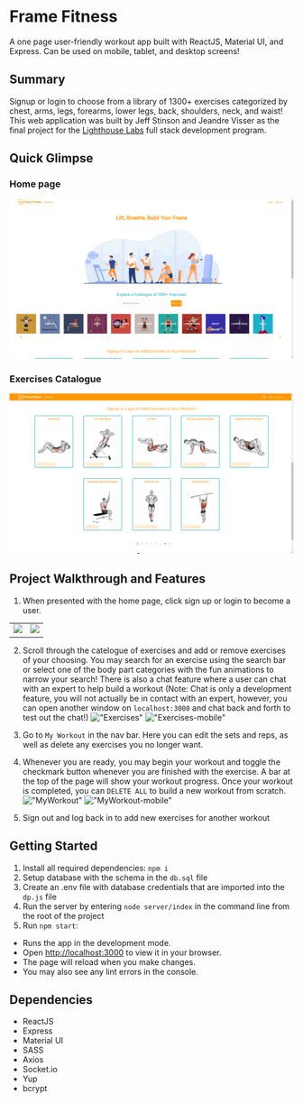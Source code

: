 # Frame Fitness

A one page user-friendly workout app built with ReactJS, Material UI, and Express. Can be used on mobile, tablet, and desktop screens!

## Summary

Signup or login to choose from a library of 1300+ exercises categorized by chest, arms, legs, forearms, lower legs, back, shoulders, neck, and waist! This web application was built by Jeff Stinson and Jeandre Visser as the final project for the [Lighthouse Labs](https://www.lighthouselabs.ca/) full stack development program. 

## Quick Glimpse

### Home page
!["home-page"](https://github.com/Smoopfrog/frame-fitness/blob/main/docs/homepage.png)

### Exercises Catalogue
!["exercises"](https://github.com/Smoopfrog/frame-fitness/blob/main/docs/exercises.png)

## Project Walkthrough and Features
1. When presented with the home page, click sign up or login to become a user.
<table>
  <tr>
    <td><img src='https://github.com/Smoopfrog/frame-fitness/blob/main/docs/login.gif' width=500 ></td>
    <td><img src='https://github.com/Smoopfrog/frame-fitness/blob/main/docs/login-mobile.gif' width=100 /></td>
  </tr>
</table>



2. Scroll through the catelogue of exercises and add or remove exercises of your choosing. You may search for an exercise using the search bar or select one of the body part categories with the fun animations to narrow your search! There is also a chat feature where a user can chat with an expert to help build a workout (Note: Chat is only a development feature, you will not actually be in contact with an expert, however, you can open another window on `localhost:3000` and chat back and forth to test out the chat!)
!["Exercises"](https://github.com/Smoopfrog/frame-fitness/blob/main/docs/exercises.gif) !["Exercises-mobile"](https://github.com/Smoopfrog/frame-fitness/blob/main/docs/exercises-mobile.gif) 

3. Go to `My Workout` in the nav bar. Here you can edit the sets and reps, as well as delete any exercises you no longer want. 
4. Whenever you are ready, you may begin your workout and toggle the checkmark button whenever you are finished with the exercise. A bar at the top of the page will show your workout progress. Once your workout is completed, you can `DELETE ALL` to build a new workout from scratch.
!["MyWorkout"](https://github.com/Smoopfrog/frame-fitness/blob/main/docs/myworkout.gif) !["MyWorkout-mobile"](https://github.com/Smoopfrog/frame-fitness/blob/main/docs/myworkout-mobile.gif)

5. Sign out and log back in to add new exercises for another workout


## Getting Started
1. Install all required dependencies: `npm i`
2. Setup database with the schema in the `db.sql` file
3. Create an .env file with database credentials that are imported into the `dp.js` file
4. Run the server by entering `node server/index` in the command line from the root of the project
5. Run `npm start`:
- Runs the app in the development mode.
- Open [http://localhost:3000](http://localhost:3000) to view it in your browser.
- The page will reload when you make changes.
- You may also see any lint errors in the console.

## Dependencies
- ReactJS 
- Express 
- Material UI
- SASS
- Axios 
- Socket.io
- Yup
- bcrypt
